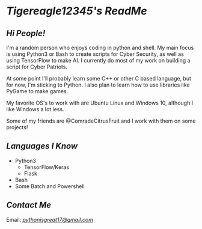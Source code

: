 
# ***Tigereagle12345's ReadMe***

## ***Hi People!***
                                                                  
I'm a random person who enjoys coding in python and shell. My main focus is using Python3 or Bash to create scripts for Cyber Security, as well as using        TensorFlow to make AI. I currently do most of my work on building a script for Cyber Patriots. 

At some point I'll probably learn some C++ or other C based language, but for now, I'm sticking to Python. I also plan to learn how to use libraries like PyGame to make games.

My favorite OS's to work with are Ubuntu Linux and Windows 10, although I like Windows a lot less.

Some of my friends are @ComradeCitrusFruit and I work with them on some projects!


## ***Languages I Know***

- Python3
  - TensorFlow/Keras
  - Flask
- Bash
- Some Batch and Powershell


## ***Contact Me***

Email: *<pythonisgreat17@gmail.com>*
